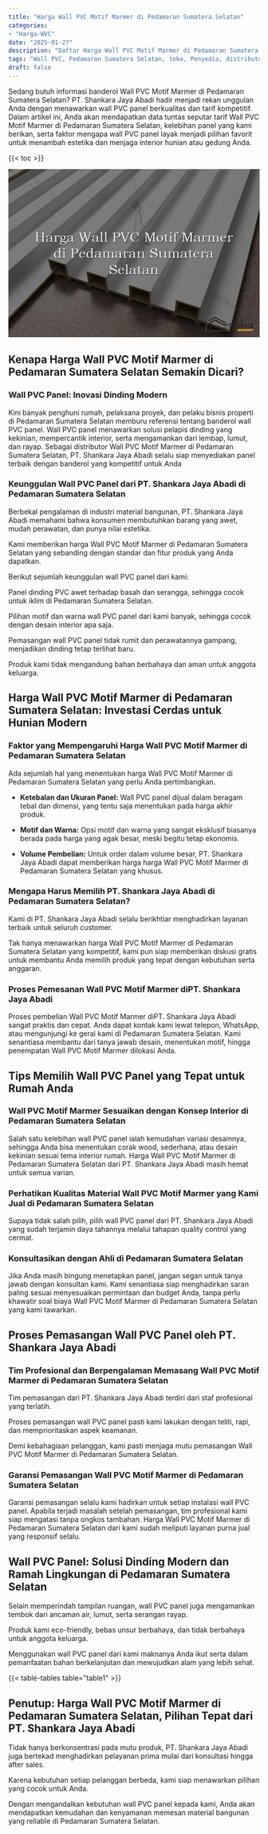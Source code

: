 ```yaml
---
title: "Harga Wall PVC Motif Marmer di Pedamaran Sumatera Selatan"
categories: 
- "Harga-WVC"
date: "2025-01-27"
description: "Daftar Harga Wall PVC Motif Marmer di Pedamaran Sumatera Selatan untuk hunian, office, dan gerai. Panel unggulan, beragam motif, variasi warna elegan, dengan jasa pemasangan dikerjakan oleh teknisi ahli dan jaminan resmi!|Servis penyediaan Wall PVC Motif Marmer di Pedamaran Sumatera Selatan bagi keperluan rumah, kantor, maupun ritel, dengan panel unggulan dan pemasangan oleh teknisi berpengalaman dan garansi resmi.|Alternatif Wall PVC Motif Marmer di Pedamaran Sumatera Selatan yang terbukti untuk hunian, perkantoran, dan gerai, dengan material berkualitas dan pemasangan oleh tim berpengalaman serta kepastian resmi.|Penjualan Wall PVC Motif Marmer di Pedamaran Sumatera Selatan untuk tempat tinggal, perkantoran, serta ritel, beserta panel unggulan dan penempatan ditangani oleh tenaga ahli ahli, disertai dengan jaminan resmi.}"
tags: "Wall PVC, Pedamaran Sumatera Selatan, toko, Penyedia, distributor"
draft: false
---
```


Sedang butuh informasi banderol Wall PVC Motif Marmer di Pedamaran Sumatera Selatan? PT. Shankara Jaya Abadi hadir menjadi rekan unggulan Anda dengan menawarkan wall PVC panel berkualitas dan tarif kompetitif. Dalam artikel ini, Anda akan mendapatkan data tuntas seputar tarif Wall PVC Motif Marmer di Pedamaran Sumatera Selatan, kelebihan panel yang kami berikan, serta faktor mengapa wall PVC panel layak menjadi pilihan favorit untuk menambah estetika dan menjaga interior hunian atau gedung Anda.

{{< toc >}}

![Harga Wall PVC Motif Marmer di Pedamaran Sumatera Selatan](/images/Harga-WVC/Harga-Wall-PVC-Motif-Marmer-di-Pedamaran-Sumatera-Selatan.png)


## Kenapa Harga Wall PVC Motif Marmer di Pedamaran Sumatera Selatan Semakin Dicari?

### Wall PVC Panel: Inovasi Dinding Modern

Kini banyak penghuni rumah, pelaksana proyek, dan pelaku bisnis properti di Pedamaran Sumatera Selatan memburu referensi tentang banderol wall PVC panel. Wall PVC panel menawarkan solusi pelapis dinding yang kekinian, mempercantik interior, serta mengamankan dari lembap, lumut, dan rayap. Sebagai distributor Wall PVC Motif Marmer di Pedamaran Sumatera Selatan, PT. Shankara Jaya Abadi selalu siap menyediakan panel terbaik dengan banderol yang kompetitif untuk Anda

### Keunggulan Wall PVC Panel dari PT. Shankara Jaya Abadi di Pedamaran Sumatera Selatan

Berbekal pengalaman di industri material bangunan, PT. Shankara Jaya Abadi memahami bahwa konsumen membutuhkan barang yang awet, mudah perawatan, dan punya nilai estetika.

Kami memberikan harga Wall PVC Motif Marmer di Pedamaran Sumatera Selatan yang sebanding dengan standar dan fitur produk yang Anda dapatkan.

Berikut sejumlah keunggulan wall PVC panel dari kami:

Panel dinding PVC awet terhadap basah dan serangga, sehingga cocok untuk iklim di Pedamaran Sumatera Selatan.

Pilihan motif dan warna wall PVC panel dari kami banyak, sehingga cocok dengan desain interior apa saja.

Pemasangan wall PVC panel tidak rumit dan perawatannya gampang, menjadikan dinding tetap terlihat baru.

Produk kami tidak mengandung bahan berbahaya dan aman untuk anggota keluarga.

## Harga Wall PVC Motif Marmer di Pedamaran Sumatera Selatan: Investasi Cerdas untuk Hunian Modern

### Faktor yang Mempengaruhi Harga Wall PVC Motif Marmer di Pedamaran Sumatera Selatan

Ada sejumlah hal yang menentukan harga Wall PVC Motif Marmer di Pedamaran Sumatera Selatan yang perlu Anda pertimbangkan.

- **Ketebalan dan Ukuran Panel:** Wall PVC panel dijual dalam beragam tebal dan dimensi, yang tentu saja menentukan pada harga akhir produk.

- **Motif dan Warna:** Opsi motif dan warna yang sangat eksklusif biasanya berada pada harga yang agak besar, meski begitu tetap ekonomis.

- **Volume Pembelian:** Untuk order dalam volume besar, PT. Shankara Jaya Abadi dapat memberikan harga harga Wall PVC Motif Marmer di Pedamaran Sumatera Selatan yang khusus.

### Mengapa Harus Memilih PT. Shankara Jaya Abadi di Pedamaran Sumatera Selatan?

Kami di PT. Shankara Jaya Abadi selalu berikhtiar menghadirkan layanan terbaik untuk seluruh customer.

Tak hanya menawarkan harga Wall PVC Motif Marmer di Pedamaran Sumatera Selatan yang kompetitif, kami pun siap memberikan diskusi gratis untuk membantu Anda memilih produk yang tepat dengan kebutuhan serta anggaran.

### Proses Pemesanan Wall PVC Motif Marmer diPT. Shankara Jaya Abadi

Proses pembelian Wall PVC Motif Marmer diPT. Shankara Jaya Abadi sangat praktis dan cepat. Anda dapat kontak kami lewat telepon, WhatsApp, atau mengunjungi ke gerai kami di Pedamaran Sumatera Selatan. Kami senantiasa membantu dari tanya jawab desain, menentukan motif, hingga penempatan Wall PVC Motif Marmer dilokasi Anda.

## Tips Memilih Wall PVC Panel yang Tepat untuk Rumah Anda

### Wall PVC Motif Marmer Sesuaikan dengan Konsep Interior di Pedamaran Sumatera Selatan

Salah satu kelebihan wall PVC panel ialah kemudahan variasi desainnya, sehingga Anda bisa menentukan corak wood, sederhana, atau desain kekinian sesuai tema interior rumah. Harga Wall PVC Motif Marmer di Pedamaran Sumatera Selatan dari PT. Shankara Jaya Abadi masih hemat untuk semua varian.

### Perhatikan Kualitas Material Wall PVC Motif Marmer yang Kami Jual di Pedamaran Sumatera Selatan

Supaya tidak salah pilih, pilih wall PVC panel dari PT. Shankara Jaya Abadi yang sudah terjamin daya tahannya melalui tahapan quality control yang cermat.

### Konsultasikan dengan Ahli di Pedamaran Sumatera Selatan

Jika Anda masih bingung menetapkan panel, jangan segan untuk tanya jawab dengan konsultan kami. Kami senantiasa siap menghadirkan saran paling sesuai menyesuaikan permintaan dan budget Anda, tanpa perlu khawatir soal biaya Wall PVC Motif Marmer di Pedamaran Sumatera Selatan yang kami tawarkan.

## Proses Pemasangan Wall PVC Panel oleh PT. Shankara Jaya Abadi

### Tim Profesional dan Berpengalaman Memasang Wall PVC Motif Marmer di Pedamaran Sumatera Selatan

Tim pemasangan dari PT. Shankara Jaya Abadi terdiri dari staf profesional yang terlatih.

Proses pemasangan wall PVC panel pasti kami lakukan dengan teliti, rapi, dan memprioritaskan aspek keamanan.

Demi kebahagiaan pelanggan, kami pasti menjaga mutu pemasangan Wall PVC Motif Marmer di Pedamaran Sumatera Selatan.

### Garansi Pemasangan Wall PVC Motif Marmer di Pedamaran Sumatera Selatan

Garansi pemasangan selalu kami hadirkan untuk setiap instalasi wall PVC panel. Apabila terjadi masalah setelah pemasangan, tim profesional kami siap mengatasi tanpa ongkos tambahan. Harga Wall PVC Motif Marmer di Pedamaran Sumatera Selatan dari kami sudah meliputi layanan purna jual yang responsif selalu.

## Wall PVC Panel: Solusi Dinding Modern dan Ramah Lingkungan di Pedamaran Sumatera Selatan

Selain memperindah tampilan ruangan, wall PVC panel juga mengamankan tembok dari ancaman air, lumut, serta serangan rayap.

Produk kami eco-friendly, bebas unsur berbahaya, dan tidak berbahaya untuk anggota keluarga.

Menggunakan wall PVC panel dari kami maknanya Anda ikut serta dalam pemanfaatan bahan berkelanjutan dan mewujudkan alam yang lebih sehat.

{{< table-tables table="table1" >}}

## Penutup: Harga Wall PVC Motif Marmer di Pedamaran Sumatera Selatan, Pilihan Tepat dari PT. Shankara Jaya Abadi

Tidak hanya berkonsentrasi pada mutu produk, PT. Shankara Jaya Abadi juga bertekad menghadirkan pelayanan prima mulai dari konsultasi hingga after sales.

Karena kebutuhan setiap pelanggan berbeda, kami siap menawarkan pilihan yang cocok untuk Anda.

Dengan mengandalkan kebutuhan wall PVC panel kepada kami, Anda akan mendapatkan kemudahan dan kenyamanan memesan material bangunan yang reliable di Pedamaran Sumatera Selatan.